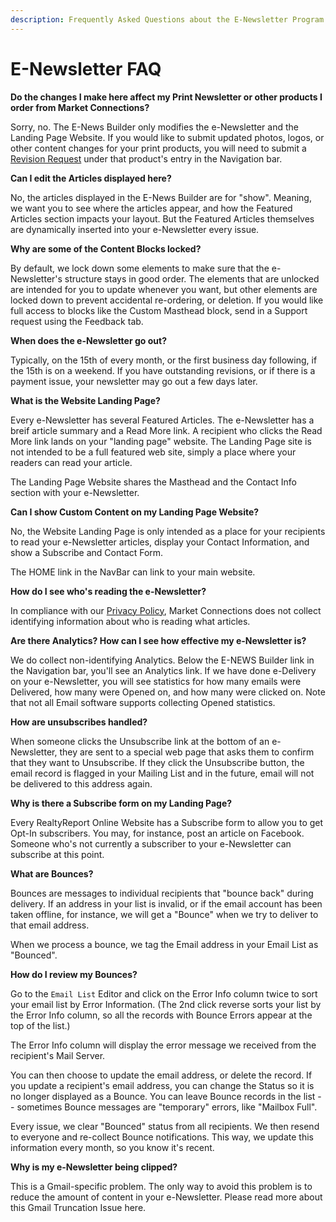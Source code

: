 ```yaml
---
description: Frequently Asked Questions about the E-Newsletter Program
---
```


# E-Newsletter FAQ

**Do the changes I make here affect my Print Newsletter or other products I order from Market Connections?**

Sorry, no. The E-News Builder only modifies the e-Newsletter and the Landing Page Website. If you would like to submit updated photos, logos, or other content changes for your print products, you will need to submit a [Revision Request](https://marketconnections.gitbooks.io/ocs3help/content/v/revisionRequest.html) under that product's entry in the Navigation bar.

**Can I edit the Articles displayed here?**

No, the articles displayed in the E-News Builder are for "show". Meaning, we want you to see where the articles appear, and how the Featured Articles section impacts your layout. But the Featured Articles themselves are dynamically inserted into your e-Newsletter every issue.

**Why are some of the Content Blocks locked?**

By default, we lock down some elements to make sure that the e-Newsletter's structure stays in good order. The elements that are unlocked are intended for you to update whenever you want, but other elements are locked down to prevent accidental re-ordering, or deletion. If you would like full access to blocks like the Custom Masthead block, send in a Support request using the Feedback tab.

**When does the e-Newsletter go out?**

Typically, on the 15th of every month, or the first business day following, if the 15th is on a weekend. If you have outstanding revisions, or if there is a payment issue, your newsletter may go out a few days later.

**What is the Website Landing Page?**

Every e-Newsletter has several Featured Articles. The e-Newsletter has a breif article summary and a Read More link. A recipient who clicks the Read More link lands on your "landing page" website. The Landing Page site is not intended to be a full featured web site, simply a place where your readers can read your article.

The Landing Page Website shares the Masthead and the Contact Info section with your e-Newsletter.

**Can I show Custom Content on my Landing Page Website?**

No, the Website Landing Page is only intended as a place for your recipients to read your e-Newsletter articles, display your Contact Information, and show a Subscribe and Contact Form.

The HOME link in the NavBar can link to your main website.

**How do I see who's reading the e-Newsletter?**

In compliance with our [Privacy Policy](https://www.marketconnections.com/external/privacyPolicy.php), Market Connections does not collect identifying information about who is reading what articles.

**Are there Analytics? How can I see how effective my e-Newsletter is?**

We do collect non-identifying Analytics. Below the E-NEWS Builder link in the Navigation bar, you'll see an Analytics link. If we have done e-Delivery on your e-Newsletter, you will see statistics for how many emails were Delivered, how many were Opened on, and how many were clicked on. Note that not all Email software supports collecting Opened statistics.

**How are unsubscribes handled?**

When someone clicks the Unsubscribe link at the bottom of an e-Newsletter, they are sent to a special web page that asks them to confirm that they want to Unsubscribe. If they click the Unsubscribe button, the email record is flagged in your Mailing List and in the future, email will not be delivered to this address again.

**Why is there a Subscribe form on my Landing Page?**

Every RealtyReport Online Website has a Subscribe form to allow you to get Opt-In subscribers. You may, for instance, post an article on Facebook. Someone who's not currently a subscriber to your e-Newsletter can subscribe at this point.

**What are Bounces?**

Bounces are messages to individual recipients that "bounce back" during delivery. If an address in your list is invalid, or if the email account has been taken offline, for instance, we will get a "Bounce" when we try to deliver to that email address. 

When we process a bounce, we tag the Email address in your Email List as "Bounced".

**How do I review my Bounces?**

Go to the `Email List` Editor and click on the Error Info column twice to sort your email list by Error Information. \(The 2nd click reverse sorts your list by the Error Info column, so all the records with Bounce Errors appear at the top of the list.\)

The Error Info column will display the error message we received from the recipient's Mail Server.

You can then choose to update the email address, or delete the record. If you update a recipient's email address, you can change the Status so it is no longer displayed as a Bounce. You can leave Bounce records in the list -- sometimes Bounce messages are "temporary" errors, like "Mailbox Full".

Every issue, we clear "Bounced" status from all recipients. We then resend to everyone and re-collect Bounce notifications. This way, we update this information every month, so you know it's recent.

**Why is my e-Newsletter being clipped?**

This is a Gmail-specific problem. The only way to avoid this problem is to reduce the amount of content in your e-Newsletter. Please read more about this Gmail Truncation Issue here.

